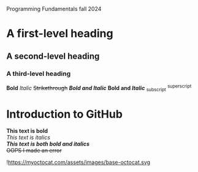Programming Fundamentals fall 2024
# A first-level heading
## A second-level heading
### A third-level heading
**Bold**
*Italic*
~~Strikethrough~~
***Bold and Italic***
**Bold and _Italic_**
<sub>subscript</sub>
<sup>superscript</sup>

# Introduction to GitHub
**This text is bold**\
*This text is italics*\
***This text is both bold and italics***\
~~OOPS I made an error~~

!https://myoctocat.com/assets/images/base-octocat.svg
